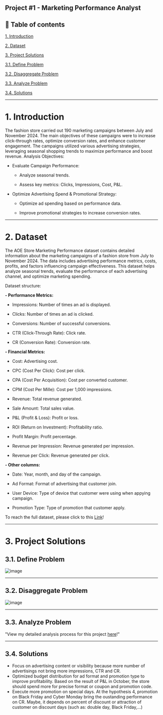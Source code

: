 Project #1 - Marketing Performance Analyst 
----------------------------------------------------------------

**📝 Table of contents**
-------------------------------------------------------------------
[1. Introduction](https://github.com/pngoctu012/DATA-ANALYST-PORTFOLIO/tree/main/Python%20Project/Project%20%231%20-%20Marketing%20Performance#1-introduction)

[2. Dataset](https://github.com/pngoctu012/DATA-ANALYST-PORTFOLIO/tree/main/Python%20Project/Project%20%231%20-%20Marketing%20Performance#2-dataset)

[3. Project Solutions](https://github.com/pngoctu012/DATA-ANALYST-PORTFOLIO/tree/main/Python%20Project/Project%20%231%20-%20Marketing%20Performance#3-project-solutions)

  [3.1. Define Problem](https://github.com/pngoctu012/DATA-ANALYST-PORTFOLIO/tree/main/Python%20Project/Project%20%231%20-%20Marketing%20Performance#31-define-problem)
  
  [3.2. Disaggregate Problem](https://github.com/pngoctu012/DATA-ANALYST-PORTFOLIO/tree/main/Python%20Project/Project%20%231%20-%20Marketing%20Performance#32-disaggregate-problem)
  
  [3.3. Analyze Problem](https://github.com/pngoctu012/DATA-ANALYST-PORTFOLIO/tree/main/Python%20Project/Project%20%231%20-%20Marketing%20Performance#33-analyze-problem)
  
  [3.4. Solutions](https://github.com/pngoctu012/DATA-ANALYST-PORTFOLIO/tree/main/Python%20Project/Project%20%231%20-%20Marketing%20Performance#34-solutions)

------------------------------------------------------------------
# **1. Introduction**
The fashion store carried out 190 marketing campaigns between July and November 2024. The main objectives of these campaigns were to increase click-through rates, optimize conversion rates, and enhance customer engagement. The campaigns utilized various advertising strategies, leveraging seasonal shopping trends to maximize performance and boost revenue.
Analysis Objectives:
- Evaluate Campaign Performance:

  - Analyze seasonal trends.
  
  - Assess key metrics: Clicks, Impressions, Cost, P&L.
  
- Optimize Advertising Spend & Promotional Strategy:

  - Optimize ad spending based on performance data.
  
  - Improve promotional strategies to increase conversion rates.

------------------------------------------------------------------
# **2. Dataset**
The AOE Store Marketing Performance dataset contains detailed information about the marketing campaigns of a fashion store from July to November 2024. The data includes advertising performance metrics, costs, profits, and factors influencing campaign effectiveness. This dataset helps analyze seasonal trends, evaluate the performance of each advertising channel, and optimize marketing spending.

Dataset structure:

**- Performance Metrics:**

  - Impressions: Number of times an ad is displayed.
  
  - Clicks: Number of times an ad is clicked.
    
  - Conversions: Number of successful conversions.
    
  - CTR (Click-Through Rate): Click rate.
    
  - CR (Conversion Rate): Conversion rate.
    
**- Financial Metrics:**
  
  - Cost: Advertising cost.
  
  - CPC (Cost Per Click): Cost per click.
    
  - CPA (Cost Per Acquisition): Cost per converted customer.
    
  - CPM (Cost Per Mille): Cost per 1,000 impressions.
    
  - Revenue: Total revenue generated.

  - Sale Amount: Total sales value.
  
  - P&L (Profit & Loss): Profit or loss.
    
  - ROI (Return on Investment): Profitability ratio.
    
  - Profit Margin: Profit percentage.
    
  - Revenue per Impression: Revenue generated per impression.
 
  - Revenue per Click: Revenue generated per click.

**- Other columns:**
  - Date: Year, month, and day of the campaign.
 
  - Ad Format: Format of advertising that customer join.
 
  - User Device: Type of device that customer were using when appying campaign.
 
  - Promotion Type: Type of promotion that customer apply.

To reach the full dataset, please click to this [Link](https://drive.google.com/file/d/1FRm7CIJ98yAD7F5CUGIMrf6a2VW2-eVg/view?usp=sharing)!

------------------------------------------------------------------
# **3. Project Solutions**
## **3.1. Define Problem**
![image](https://github.com/user-attachments/assets/a163d3fa-006f-43e0-bec4-c04ba5b71190)

------------------------------------------------------------------
## **3.2. Disaggregate Problem**
![image](https://github.com/user-attachments/assets/4277578c-2589-4bb8-b630-3cf7814b2660)

------------------------------------------------------------------
## **3.3. Analyze Problem**
"View my detailed analysis process for this project [here](https://colab.research.google.com/drive/11qBAJohCNyrHFkv54wygHhjsohz_Ucvh?usp=sharing)!"

------------------------------------------------------------------
## **3.4. Solutions**
- Focus on advertising content or visibility because more number of advertisings not bring more impressions, CTR and CR. 
- Optimized budget distribution for ad format and promotion type to improve profitability. Based on the result of P&L in October, the store should spend more for precise format or coupon and promotion code.
- Execute more promotion on special days. At the hypothesis 4, promotion on Black Friday and Cyber Monday bring the oustanding performance on CR. Maybe, it depends on percent of discount or attraction of customer on discount days (such as: double day, Black Friday,...)






